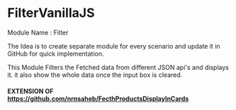 # FilterVanillaJS
Module Name : Filter

The Idea is to create separate module for every scenario and update it in GitHub for quick implementation.

This Module Filters the Fetched data from different JSON api's and displays it.
it also show the whole data once the input box is cleared.

#### EXTENSION OF https://github.com/nrnsaheb/FecthProductsDisplayInCards
